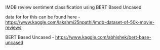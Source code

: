 IMDB review  sentiment classification using BERT Based Uncased 

data for for this can be found here - https://www.kaggle.com/lakshmi25npathi/imdb-dataset-of-50k-movie-reviews

BERT Based Uncased - https://www.kaggle.com/abhishek/bert-base-uncased
